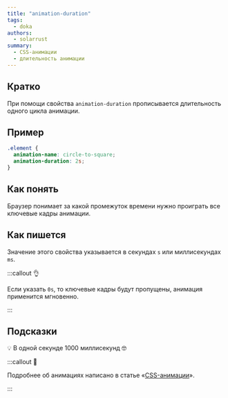 ```yaml
---
title: "animation-duration"
tags:
  - doka
authors:
  - solarrust
summary:
  - CSS-анимации
  - длительность анимации
---
```


## Кратко

При помощи свойства `animation-duration` прописывается длительность одного цикла анимации.

## Пример

```css
.element {
  animation-name: circle-to-square;
  animation-duration: 2s;
}
```

## Как понять

Браузер понимает за какой промежуток времени нужно проиграть все ключевые кадры анимации.

## Как пишется

Значение этого свойства указывается в секундах `s` или миллисекундах `ms`.

:::callout 👌

Если указать `0s`, то ключевые кадры будут пропущены, анимация применится мгновенно.

:::

## Подсказки

💡 В одной секунде 1000 миллисекунд 🤓

:::callout 🦄

Подробнее об анимациях написано в статье «[CSS-анимации](/css/articles/animation)».

:::
